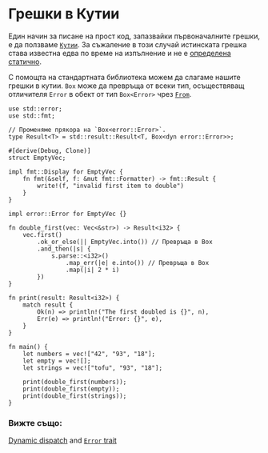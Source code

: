 # Грешки в Кутии

Един начин за писане на прост код, запазвайки първоначалните грешки, е да
ползваме [`Кутии`][box]. За съжаление в този случай истинската грешка става
известна едва по време на изпълнение и не е [определена
статично][dynamic_dispatch].

С помощта на стандартната библиотека можем да слагаме нашите грешки в кутии.
`Box` може да превръща от всеки тип, осъществяващ отличителя `Error` в обект от
тип `Box<Error>` чрез [`From`][from].

```rust,editable
use std::error;
use std::fmt;

// Променяме прякора на `Box<error::Error>`.
type Result<T> = std::result::Result<T, Box<dyn error::Error>>;

#[derive(Debug, Clone)]
struct EmptyVec;

impl fmt::Display for EmptyVec {
    fn fmt(&self, f: &mut fmt::Formatter) -> fmt::Result {
        write!(f, "invalid first item to double")
    }
}

impl error::Error for EmptyVec {}

fn double_first(vec: Vec<&str>) -> Result<i32> {
    vec.first()
        .ok_or_else(|| EmptyVec.into()) // Превръща в Box
        .and_then(|s| {
            s.parse::<i32>()
                .map_err(|e| e.into()) // Превръща в Box
                .map(|i| 2 * i)
        })
}

fn print(result: Result<i32>) {
    match result {
        Ok(n) => println!("The first doubled is {}", n),
        Err(e) => println!("Error: {}", e),
    }
}

fn main() {
    let numbers = vec!["42", "93", "18"];
    let empty = vec![];
    let strings = vec!["tofu", "93", "18"];

    print(double_first(numbers));
    print(double_first(empty));
    print(double_first(strings));
}
```

### Вижте също:

[Dynamic dispatch][dynamic_dispatch] and [`Error` trait][error]

[box]: https://doc.rust-lang.org/std/boxed/struct.Box.html
[dynamic_dispatch]: https://doc.rust-lang.org/book/ch17-02-trait-objects.html#trait-objects-perform-dynamic-dispatch
[error]: https://doc.rust-lang.org/std/error/trait.Error.html
[from]: https://doc.rust-lang.org/std/convert/trait.From.html
